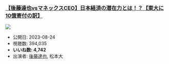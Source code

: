 ### [【後藤達也vsマネックスCEO】日本経済の潜在力とは！？【東大に10億寄付の訳】](https://www.youtube.com/watch?v=BChfPqBJPT4)
[![](https://img.youtube.com/vi/BChfPqBJPT4/hqdefault.jpg)](https://www.youtube.com/watch?v=BChfPqBJPT4)
-   公開日: 2023-08-24
-   視聴数: 394,035
-   **いいね数: 4,742**
-   出演者: [後藤達也](/rehacq_fan/people/後藤達也 "wikilink"), 松本大
